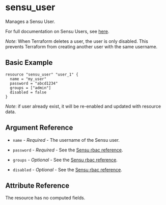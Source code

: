 # sensu_user

Manages a Sensu User.

For full documentation on Sensu Users, see [here](https://docs.sensu.io/sensu-go/latest/operations/control-access/rbac/#users).

_Note_: When Terraform deletes a user, the user is only disabled.
This prevents Terraform from creating another user with the same
username.

## Basic Example

```hcl
resource "sensu_user" "user_1" {
  name = "my_user"
  password = "abcd1234"
  groups = ["admin"]
  disabled = false
}
```

_Note_: if user already exist, it will be re-enabled and updated with resource data.

## Argument Reference

* `name` - *Required* - The username of the Sensu user.

* `password` - *Required* - See the [Sensu rbac reference](https://docs.sensu.io/sensu-go/latest/operations/control-access/rbac/#user-specification).

* `groups` - *Optional* - See the [Sensu rbac reference](https://docs.sensu.io/sensu-go/latest/operations/control-access/rbac/#user-specification).

* `disabled` - *Optional* - See the [Sensu rbac reference](https://docs.sensu.io/sensu-go/latest/operations/control-access/rbac/#user-specification).

## Attribute Reference

The resource has no computed fields.
